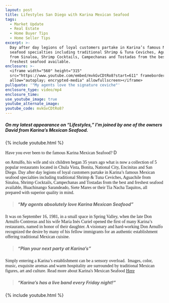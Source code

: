 ```yaml
---
layout: post
title: Lifestyles San Diego with Karina Mexican Seafood
tags:
  - Market Update
  - Real Estate
  - Home Buyer Tips
  - Home Seller Tips
excerpt: >-
  Day after day legions of loyal customers partake in Karina’s famous Mexican
  seafood specialties including traditional Shrimp & Tuna Ceviches, Aguachile
  from Sinaloa, Shrimp Cocktails, Campechanas and Tostadas from the best and
  freshest seafood available.
enclosure: >-
  <iframe width="560" height="315"
  src="https://www.youtube.com/embed/mvkGvCDtRo8?start=611" frameborder="0"
  allow="autoplay; encrypted-media" allowfullscreen></iframe>
pullquote: '"My agents love the signature ceviche"'
enclosure_type: video/mp4
enclosure_time:
use_youtube_image: true
youtube_alternate_image:
youtube_code: mvkGvCDtRo8?
---
```


##### **On my latest appearance on “Lifestyles,” I’m joined by one of the owners David from Karina’s Mexican Seafood.**

{% include youtube.html %}

<font>
						<font face="Calibri">Have you ever been to the famous Karina Mexican Seafood? </font>D</font>

<font face="Calibri">on Arnulfo, his wife and six children began 35 years ago what is now a collection of 5 popular restaurants located in Chula Vista, Bonita, National City, Encinitas and San Diego. Day after day legions of loyal customers partake in Karina&rsquo;s famous Mexican seafood specialties including traditional Shrimp &amp; Tuna Ceviches, Aguachile from Sinaloa, Shrimp Cocktails, Campechanas and Tostadas from the best and freshest seafood available, Huachinango Sarandeado, Siete Mares or their Tia Nacha Taquitos, all prepared with superior quality in mind.</font>

> ##### “My agents absolutely love Karina Mexican Seafood”

<font face="Calibri">It was on September 16, 1981, in a small space in Spring Valley, when the late Don Arnulfo Contreras and his wife Mar&iacute;a In&eacute;s Curiel opened the first of many Karina&rsquo;s restaurants, named in honor of their daughter. A visionary and hard-working Don Arnulfo recognized the desire by many of his fellow immigrants for an authentic establishment offering traditional Mexican cuisine.</font>

> ##### “Plan your next party at Karina’s”

<font face="Calibri">Simply entering a Karina&rsquo;s establishment can be a sensory overload.&nbsp; Images, color, music, exquisite aromas and warm hospitality are surrounded by traditional Mexican figures, art and culture. Read more about Karina's Mexican Seafood <a href="http://www.karinasseafood.com/menu">Here</a></font>

> ##### “Karina’s has a live band every Friday night!”

{% include youtube.html %}